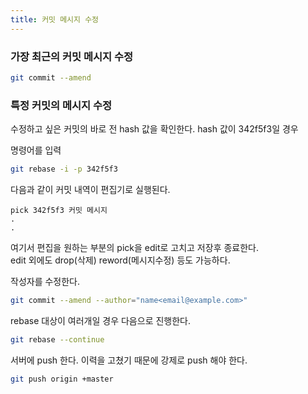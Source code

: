 ```yaml
---
title: 커밋 메시지 수정
---
```


### 가장 최근의 커밋 메시지 수정
```bash
git commit --amend
```

### 특정 커밋의 메시지 수정
수정하고 싶은 커밋의 바로 전 hash 값을 확인한다.
hash 값이 342f5f3일 경우

명령어를 입력
```bash
git rebase -i -p 342f5f3
```

다음과 같이 커밋 내역이 편집기로 실행된다.
```vim
pick 342f5f3 커밋 메시지
.
.
```

여기서 편집을 원하는 부분의 pick을 edit로 고치고 저장후 종료한다.  
edit 외에도 drop(삭제) reword(메시지수정) 등도 가능하다.

작성자를 수정한다.
```bash
git commit --amend --author="name<email@example.com>"
```

rebase 대상이 여러개일 경우 다음으로 진행한다.
```bash
git rebase --continue
```

서버에 push 한다. 이력을 고쳤기 때문에 강제로 push 해야 한다.
```bash
git push origin +master
```